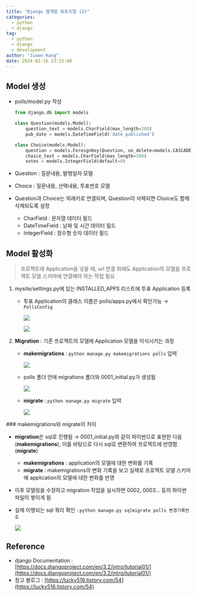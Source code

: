 ```yaml
---
title: "Django 웹개발 튜토리얼 (2)"
categories:
  - python
  - django
tag:
  - python
  - django
  - development
author: "Jiwon Kang"
date: 2024-02-16 23:23:08
---
```


## Model 생성

- polls/model.py 작성
    
    ```python
    from django.db import models
    
    class Question(models.Model):
        question_text = models.CharField(max_length=200)
        pub_date = models.DateTimeField('date published')
    
    class Choice(models.Model):
        question = models.ForeignKey(Question, on_delete=models.CASCADE)
        choice_text = models.CharField(max_length=200)
        votes = models.IntegerField(default=0)
    ```
    
- Question : 질문내용, 발행일자 모델
- Choice : 질문내용, 선택내용, 투표번호 모델
- Question과 Choice는 외래키로 연결되며, Question이 삭제되면 Choice도 함께 삭제되도록 설정
    - CharField : 문자열 데이터 필드
    - DateTimeField : 날짜 및 시간 데이터 필드
    - IntegerField : 정수형 숫자 데이터 필드

## Model 활성화

> 프로젝트에 Application을 넣을 때, url 연결 외에도 Application의 모델을 프로젝트 모델 스키마에 연결해야 하는 작업 필요
> 
1. mysite/settings.py에 있는 INSTALLED_APPS 리스트에 투표 Application 등록
    - 투표 Application의 클래스 이름은 polls/apps.py에서 확인가능 → `PollsConfig`
        
        ![](/images/Python/Django/2/Untitled.png)
        
        ![](/images/Python/Django/2/Untitled1.png)
        
2. **Migration** : 기존 프로젝트의 모델에 Application 모델을 이식시키는 과정
    - **makemigrations** : `python manage.py makemigrations polls` 입력
        
        ![](/images/Python/Django/2/Untitled2.png)
        
    - polls 폴더 안에 migrations 폴더와 0001_initial.py가 생성됨
        
        ![](/images/Python/Django/2/Untitled3.png)
        
    - **migrate** : `python manage.py migrate` 입력
        
        ![](/images/Python/Django/2/Untitled4.png)
        

<aside>
### makemigrations와 migrate의 차이

- **migration**은 sql로 진행됨 → 0001_initial.py와 같이 파이썬으로 표현한 다음(**makemigrations**), 이를 바탕으로 다시 sql로 변환하여 프로젝트에 반영함(**migrate**)
    - **makemigrations** : application의 모델에 대한 변화를 기록
    - **migrate** : makemigrations의 변화 기록을 보고 실제로 프로젝트 모델 스키마에 application의 모델에 대한 변화를 반영
- 이후 모델링을 수정하고 migration 작업을 실시하면 0002, 0003… 등의 파이썬 파일이 쌓이게 됨
- 실제 이행되는 sql 쿼리 확인 : `python manage.py sqlmigrate polls 변경기록번호`
    
    ![](/images/Python/Django/2/Untitled5.png)
    
</aside>

## Reference

- django Documentation : [https://docs.djangoproject.com/en/3.2/intro/tutorial01/](https://docs.djangoproject.com/en/3.2/intro/tutorial01/)
- 참고 블로그 : [https://lucky516.tistory.com/54](https://lucky516.tistory.com/54)